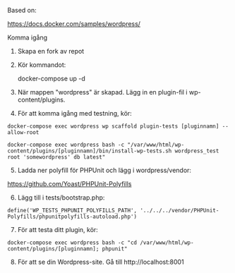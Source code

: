 Based on:

https://docs.docker.com/samples/wordpress/

Komma igång

1. Skapa en fork av repot
2. Kör kommandot:

    docker-compose up -d

3. När mappen "wordpress" är skapad. Lägg in en plugin-fil i wp-content/plugins.
4. För att komma igång med testning, kör:

`docker-compose exec wordpress wp scaffold plugin-tests [pluginnamn] --allow-root`

`docker-compose exec wordpress bash -c "/var/www/html/wp-content/plugins/[pluginnamn]/bin/install-wp-tests.sh wordpress_test root 'somewordpress' db latest"`

5. Ladda ner polyfill för PHPUnit och lägg i wordpress/vendor:

https://github.com/Yoast/PHPUnit-Polyfills

6. Lägg till i tests/bootstrap.php:

`define('WP_TESTS_PHPUNIT_POLYFILLS_PATH', '../../../vendor/PHPUnit-Polyfills/phpunitpolyfills-autoload.php')`

7. För att testa ditt plugin, kör:

`docker-compose exec wordpress bash -c "cd /var/www/html/wp-content/plugins/[pluginnamn]; phpunit"`

8. För att se din Wordpress-site. Gå till http://localhost:8001